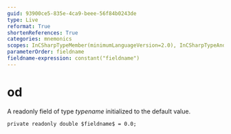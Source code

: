 ```yaml
---
guid: 93900ce5-835e-4ca9-beee-56f84b0243de
type: Live
reformat: True
shortenReferences: True
categories: mnemonics
scopes: InCSharpTypeMember(minimumLanguageVersion=2.0), InCSharpTypeAndNamespace(minimumLanguageVersion=2.0)
parameterOrder: fieldname
fieldname-expression: constant("fieldname")
---
```


# od

A readonly field of type $typename$ initialized to the default value.

```
private readonly double $fieldname$ = 0.0;
```
